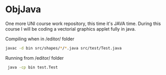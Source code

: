 # ObjJava
 One more UNI course work repository, this time it's JAVA time. During this course I will be coding a vectorial graphics applet fully in java.


Compiling when in /editor/ folder
```sh
javac -d bin src/shapes/*/*.java src/test/Test.java
```
Running from /editor/ folder
```sh
 java -cp bin test.Test
```
